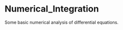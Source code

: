 Numerical_Integration
=====================

Some basic numerical analysis of differential equations. 
